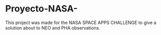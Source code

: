 # Proyecto-NASA-
This project was made for the NASA SPACE APPS CHALLENGE to give a solution about to NEO and PHA observations.
